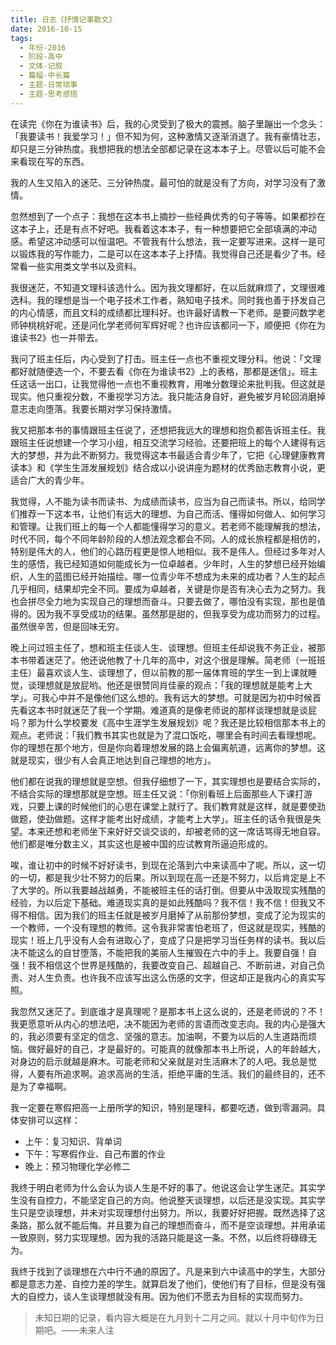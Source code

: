 ```yaml
---
title: 日志《抒情记事散文》
date: 2016-10-15
tags:
  - 年份-2016
  - 阶段-高中
  - 文体-记叙
  - 篇幅-中长篇
  - 主题-日常琐事
  - 主题-思考感悟
---
```


在读完《你在为谁读书》后，我的心灵受到了极大的震撼。脑子里蹦出一个念头：「我要读书！我爱学习！」但不知为何，这种激情又逐渐消退了。我有豪情壮志，却只是三分钟热度。我想把我的想法全部都记录在这本本子上。尽管以后可能不会来看现在写的东西。

我的人生又陷入的迷茫、三分钟热度。最可怕的就是没有了方向，对学习没有了激情。

忽然想到了一个点子：我想在这本书上摘抄一些经典优秀的句子等等。如果都抄在这本子上，还是有点不好吧。我看着这本本子，有一种想要把它全部填满的冲动感。希望这冲动感可以恒温吧。不管我有什么想法，我一定要写进来。这样一是可以锻炼我的写作能力，二是可以在这本本子上抒情。我觉得自己还是看少了书。经常看一些实用类文学书以及资料。

我很迷茫，不知道文理科该选什么。因为我文理都好，在以后就麻烦了，文理很难选科。我的理想是当一个电子技术工作者，熟知电子技术。同时我也善于抒发自己的内心情感，而且文科的成绩都比理科好。也许最好请教一下老师。是要问数学老师钟桃桃好呢，还是问化学老师何军辉好呢？也许应该都问一下，顺便把《你在为谁读书2》也一并带去。

我问了班主任后，内心受到了打击。班主任一点也不重视文理分科。他说：「文理都好就随便选一个，不要去看《你在为谁读书2》上的表格，那都是迷信」。班主任这话一出口，让我觉得他一点也不重视教育，用唯分数理论来批判我。但这就是现实。他只重视分数，不重视学习方法。我只能洁身自好，避免被岁月轮回消磨掉意志走向堕落。我要长期对学习保持激情。

我又把那本书的事情跟班主任说了，还想把我远大的理想和抱负都告诉班主任。我跟班主任说想建一个学习小组，相互交流学习经验。还要把班上的每个人建得有远大的梦想，并为此不断努力。我觉得这本书最适合青少年了，它把《心理健康教育读本》和《学生生涯发展规划》结合成以小说讲座为题材的优秀励志教育小说，更适合广大的青少年。

我觉得，人不能为读书而读书、为成绩而读书，应当为自己而读书。所以，给同学们推荐一下这本书，让他们有远大的理想、为自己而活、懂得如何做人、如何学习和管理。让我们班上的每一个人都能懂得学习的意义。若老师不能理解我的想法，时代不同，每个不同年龄阶段的人想法观念都会不同。人的成长旅程都是相仿的，特别是伟大的人，他们的心路历程更是惊人地相似。我不是伟人。但经过多年对人生的感悟，我已经知道如何能成长为一位卓越者。少年时，人生的梦想已经开始编织，人生的蓝图已经开始描绘。哪一位青少年不想成为未来的成功者？人生的起点几乎相同，结果却完全不同。要成为卓越者，关键是你是否有决心去为之努力。我也会拼尽全力地为实现自己的理想而奋斗。只要去做了，哪怕没有实现，那也是值得的。因为我不享受成功的结果。虽然那是甜的，但我享受为成功而努力的过程。虽然很辛苦，但是回味无穷。

晚上问过班主任了，想和班主任谈人生、谈理想。但班主任却说我不务正业，被那本书带着迷茫了。他还说他教了十几年的高中，对这个很是理解。简老师（一班班主任）最喜欢谈人生、谈理想了，但以前教的那一届体育班的学生一到上课就睡觉，谈理想就是放屁哟。他还是很赞同肖佳豪的观点：「我的理想就是能考上大学」。可我心中并不是像他们这么想的。我有远大的梦想。可就是因为初中时候首先看这本书时就迷茫了我一个学期。难道真的是像老师说的那样谈理想就是谈屁吗？那为什么学校要发《高中生涯学生发展规划》呢？我还是比较相信那本书上的观点。老师说：「我们教书其实也就是为了混口饭吃，哪里会有时间去看理想呢。你的理想在那个地方，但是你向着理想发展的路上会偏离航道，远离你的梦想。这就是现实，很少有人会真正地达到自己理想的地方」。

他们都在说我的理想就是空想。但我仔细想了一下，其实理想也是要结合实际的，不结合实际的理想那就是空想。班主任又说：「你别看班上后面那些人下课打游戏，只要上课的时候他们的心思在课堂上就行了。我们教育就是这样，就是要使劲做题，使劲做题。这样才能考出好成绩，才能考上大学」。班主任的话令我很是失望。本来还想和老师坐下来好好交谈交谈的，却被老师的这一席话骂得无地自容。他们都是唯分数主义，其实这也是被中国的应试教育所逼迫形成的。

唉，谁让初中的时候不好好读书，到现在沦落到六中来读高中了呢。所以，这一切的一切，都是我少壮不努力的后果。所以到现在高一还是不努力，以后肯定是上不了大学的。所以我要越战越勇，不能被班主任的话打倒。但要从中汲取现实残酷的经验，为以后定下基础。难道现实真的是如此残酷吗？我不信！我不信！但我又不得不相信。因为我们的班主任就是被岁月磨掉了从前那份梦想，变成了沦为现实的一个教师，一个没有理想的教师。这令我非常害怕老班了，但这就是现实，残酷的现实！班上几乎没有人会有进取心了，变成了只是把学习当任务样的读书。我以后决不能这么的自甘堕落，不能把我的美丽人生摧毁在六中的手上。我要自强！自强！我不相信这个世界是残酷的，我要改变自己、超越自己、不断前进，对自己负责、对人生负责。也许我不应该写出这么伤感的文字，但这却正是我内心的真实写照。

我忽然又迷茫了。到底谁才是真理呢？是那本书上这么说的，还是老师说的？不！我更愿意听从内心的想法吧，决不能因为老师的言语而改变志向。我的内心是强大的，我必须要有坚定的信念、坚强的意志。加油啊，不要为以后的人生道路而烦恼。做好最好的自己，才是最好的。可能真的就像那本书上所说，人的年龄越大，对身边的启示就越是麻木。可能老师和父亲就是对生活麻木了的人吧。我总是觉得，人要有所追求啊。追求高尚的生活，拒绝平庸的生活。我们的最终目的，还不是为了幸福啊。

我一定要在寒假把高一上册所学的知识，特别是理科，都要吃透，做到零漏洞。具体安排可以这样：

- 上午：复习知识、背单词
- 下午：写寒假作业、自己布置的作业
- 晚上：预习物理化学必修二

我终于明白老师为什么会认为谈人生是不好的事了。他说这会让学生迷茫。其实学生没有自控力，不能坚定自己的方向。他说整天谈理想，以后还是没实现。其实学生只是空谈理想，并未对实现理想付出努力。所以，我要好好把握。既然选择了这条路，那么就不能后悔。并且要为自己的理想而奋斗，而不是空谈理想。并用承诺一致原则，努力实现理想。因为我的活路只能是这一条。不然，以后终将碌碌无为。

我终于找到了谈理想在六中行不通的原因了。凡是来到六中读高中的学生，大部分都是意志力差、自控力差的学生。就算启发了他们，使他们有了目标，但是没有强大的自控力，谈人生谈理想就没有用。因为他们不愿去为目标的实现而努力。

> 未知日期的记录，看内容大概是在九月到十二月之间。就以十月中旬作为日期吧。——未来人注
